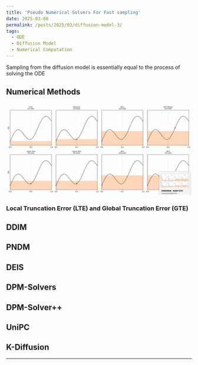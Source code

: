 ```yaml
---
title: 'Pseudo Numerical Solvers For Fast sampling'
date: 2025-03-08
permalink: /posts/2025/03/diffusion-model-3/
tags:
  - ODE
  - Diffusion Model
  - Numerical Computation
---
```


Sampling from the diffusion model is essentially equal to the process of solving the ODE 

## Numerical Methods

![Area Approximations of 8 Common Explicit ODE Methods](/images/posts/post_3/1.png)

### Local Truncation Error (LTE) and Global Truncation Error (GTE)



## DDIM

## PNDM

## DEIS

## DPM-Solvers

## DPM-Solver++

## UniPC 

## K-Diffusion


------